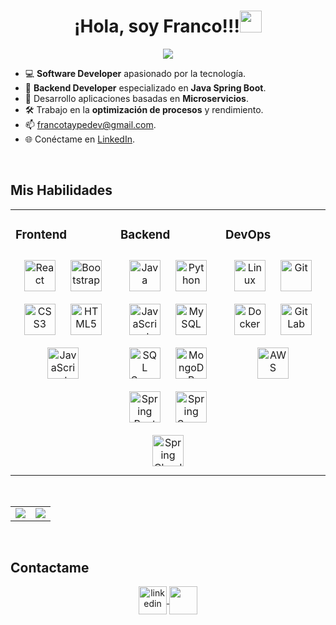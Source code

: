<h1 align="center"><b>¡Hola, soy Franco!!!</b><img src="https://media.giphy.com/media/hvRJCLFzcasrR4ia7z/giphy.gif" width="35"></h1>

<p align="center">
  <a href="https://github.com/DenverCoder1/readme-typing-svg"><img src="https://readme-typing-svg.herokuapp.com?font=Time+New+Roman&color=cyan&size=25&center=true&vCenter=true&width=600&height=100&lines=Desarrollador+de+Software;Desarrollador+Backend;Microservicios+con+Spring+Boot"></a>
</p>

<!-- Introducción -->
- 💻 **Software Developer** apasionado por la tecnología.
- 🔭 **Backend Developer** especializado en **Java Spring Boot**.
- 🌱 Desarrollo aplicaciones basadas en **Microservicios**.
- 🛠️ Trabajo en la **optimización de procesos** y rendimiento.
- 📫 <a href="mailto:francotaypedev@gmail.com" target="_blank">francotaypedev@gmail.com</a>.
- 🌐 Conéctame en <a href="https://www.linkedin.com/in/franco-taype/" target="_blank">LinkedIn</a>.

<br/>

## Mis Habilidades

<table><tr><td valign="top" width="33%">

### Frontend  
<div align="center">  
  <a href="https://reactjs.org/" target="_blank"><img style="margin: 10px" src="https://profilinator.rishav.dev/skills-assets/react-original-wordmark.svg" alt="React" height="50" /></a>  
  <a href="https://getbootstrap.com/docs/3.4/javascript/" target="_blank"><img style="margin: 10px" src="https://profilinator.rishav.dev/skills-assets/bootstrap-plain.svg" alt="Bootstrap" height="50" /></a>  
  <a href="https://www.w3schools.com/css/" target="_blank"><img style="margin: 10px" src="https://profilinator.rishav.dev/skills-assets/css3-original-wordmark.svg" alt="CSS3" height="50" /></a>  
  <a href="https://en.wikipedia.org/wiki/HTML5" target="_blank"><img style="margin: 10px" src="https://profilinator.rishav.dev/skills-assets/html5-original-wordmark.svg" alt="HTML5" height="50" /></a>  
  <a href="https://www.javascript.com/" target="_blank"><img style="margin: 10px" src="https://profilinator.rishav.dev/skills-assets/javascript-original.svg" alt="JavaScript" height="50" /></a>  
</div>

</td><td valign="top" width="33%">

### Backend  
<div align="center">  
  <a href="https://www.java.com/" target="_blank"><img style="margin: 10px" src="https://profilinator.rishav.dev/skills-assets/java-original-wordmark.svg" alt="Java" height="50" /></a>
  <a href="https://www.python.org/" target="_blank"><img style="margin: 10px" src="https://profilinator.rishav.dev/skills-assets/python-original.svg" alt="Python" height="50" /></a>  
  <a href="https://www.javascript.com/" target="_blank"><img style="margin: 10px" src="https://profilinator.rishav.dev/skills-assets/javascript-original.svg" alt="JavaScript" height="50" /></a>  
  <a href="https://www.mysql.com/" target="_blank"><img style="margin: 10px" src="https://profilinator.rishav.dev/skills-assets/mysql-original-wordmark.svg" alt="MySQL" height="50" /></a>  
    <a href="https://www.microsoft.com/sql-server" target="_blank"><img style="margin: 10px" src="https://img.icons8.com/?size=512&id=laYYF3dV0Iew&format=png" alt="SQL Server" height="50" /></a>
  <a href="https://www.mongodb.com/" target="_blank"><img style="margin: 10px" src="https://profilinator.rishav.dev/skills-assets/mongodb-original-wordmark.svg" alt="MongoDB" height="50" /></a>  
  <a href="https://spring.io/projects/spring-boot" target="_blank"><img style="margin: 10px" src="https://upload.wikimedia.org/wikipedia/commons/thumb/7/79/Spring_Boot.svg/1200px-Spring_Boot.svg.png" alt="Spring Boot" height="50" /></a>
  <a href="https://spring.io/projects/spring-security" target="_blank"><img style="margin: 10px" src="https://www.javacodegeeks.com/wp-content/uploads/2014/07/spring-security-project.png" alt="Spring Security" height="50" /></a>
  <a href="https://spring.io/projects/spring-cloud" target="_blank"><img style="margin: 10px" src="https://howtodoinjava.com/wp-content/uploads/2022/09/Spring-Cloud.png" alt="Spring Cloud" height="50" /></a>
</div>

</td><td valign="top" width="33%">

### DevOps  
<div align="center">  
  <a href="https://www.linux.org/" target="_blank"><img style="margin: 10px" src="https://profilinator.rishav.dev/skills-assets/linux-original.svg" alt="Linux" height="50" /></a>  
  <a href="https://github.com/" target="_blank"><img style="margin: 10px" src="https://profilinator.rishav.dev/skills-assets/git-scm-icon.svg" alt="Git" height="50" /></a>  
  <a href="https://www.docker.com/" target="_blank"><img style="margin: 10px" src="https://profilinator.rishav.dev/skills-assets/docker-original-wordmark.svg" alt="Docker" height="50" /></a>  
  <a href="https://about.gitlab.com/" target="_blank"><img style="margin: 10px" src="https://profilinator.rishav.dev/skills-assets/gitlab.svg" alt="GitLab" height="50" /></a>  
 <a href="https://aws.amazon.com/" target="_blank"><img style="margin: 10px" src="https://upload.wikimedia.org/wikipedia/commons/thumb/9/93/Amazon_Web_Services_Logo.svg/2560px-Amazon_Web_Services_Logo.svg.png" alt="AWS" height="50" /></a>
</div>

</td></tr></table>  

<br/>  

<!-- Estadísticas -->
<p align="center">
  <table align="center">
    <tr>
      <td width="50%" align="center">
        <img align="center" src="https://github-readme-stats.vercel.app/api?username=fran-codev&theme=dark&show_icons=true&count_private=true" />
      </td>
      <td width="50%" align="center">
        <img align="center" src="https://github-readme-stats.anuraghazra1.vercel.app/api/top-langs/?username=fran-codev&theme=dark&hide_border=false&no-bg=true&no-frame=true&count=10"/>
      </td>
    </tr>
  </table>
</p>
<br/>

## Contactame
<p align="center">
  <a href="https://www.linkedin.com/in/franco-taype/" target="_blank">
    <img align="center" src="https://www.cdnlogo.com/logos/l/78/linkedin-icon.svg" alt="linkedin" height="45" width="45" />
  </a>
  <a href="mailto:francotaypedev@gmail.com" target="_blank">
    <img align="center" src="https://cdn.iconscout.com/icon/free/png-256/free-gmail-2981844-2476484.png?f=webp&w=256" style="width:45px; height:45px;">
  </a>
</p>
